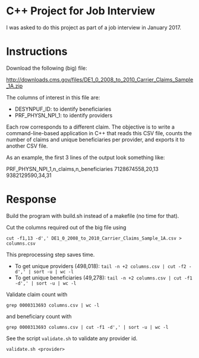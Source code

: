 # C++ Project for Job Interview

I was asked to do this project as part of a job interview in January 2017.

# Instructions

Download the following (big) file:

http://downloads.cms.gov/files/DE1_0_2008_to_2010_Carrier_Claims_Sample_1A.zip

The columns of interest in this file are:

- DESYNPUF_ID: to identify beneficiaries
- PRF_PHYSN_NPI_1: to identify providers

Each row corresponds to a different claim. The objective is to write a command-line-based application in C++ that reads this CSV file, counts the number of claims and unique beneficiaries per provider, and exports it to another CSV file.

As an example, the first 3 lines of the output look something like:

PRF_PHYSN_NPI_1,n_claims,n_beneficiaries
7128674558,20,13
9382129590,34,31

# Response

Build the program with build.sh instead of a makefile (no time for that).

Cut the columns required out of the big file using

```cut -f1,13 -d',' DE1_0_2008_to_2010_Carrier_Claims_Sample_1A.csv > columns.csv```

This preprocessing step saves time.

- To get unique providers (498,018): ```tail -n +2 columns.csv | cut -f2 -d',' | sort -u | wc -l```
- To get unique beneficiaries (49,278): ```tail -n +2 columns.csv | cut -f1 -d',' | sort -u | wc -l```

Validate claim count with

```grep 0000313693 columns.csv | wc -l```

and beneficiary count with

```grep 0000313693 columns.csv | cut -f1 -d',' | sort -u | wc -l```

See the script ```validate.sh``` to validate any provider id.

```
validate.sh <provider>
```
